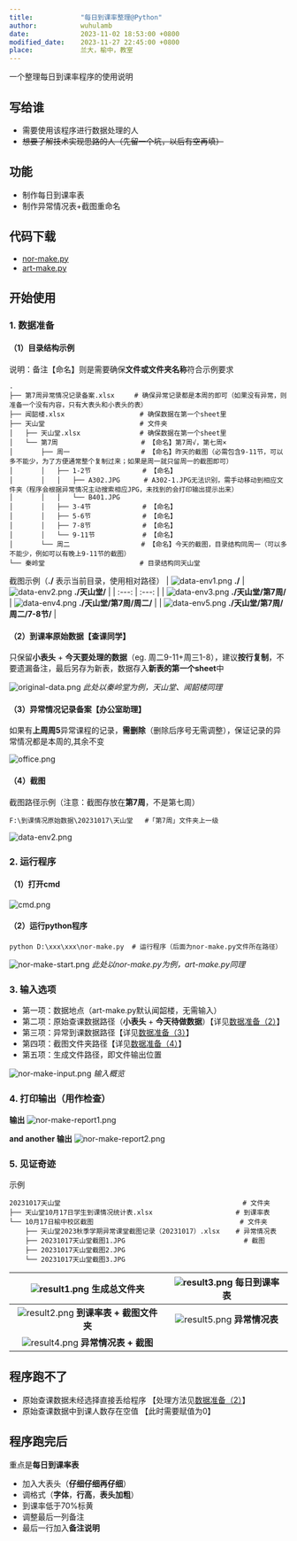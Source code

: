 ```yaml
---
title:            "每日到课率整理@Python"
author:           wuhulamb
date:             2023-11-02 18:53:00 +0800
modified_date:    2023-11-27 22:45:00 +0800
place:            兰大，榆中，教室
---
```

一个整理每日到课率程序的使用说明
<!--more-->

## 写给谁

- 需要使用该程序进行数据处理的人
- ~~想要了解技术实现思路的人（先留一个坑，以后有空再填）~~

## 功能

- 制作每日到课率表
- 制作异常情况表+截图重命名

## 代码下载
- [nor-make.py](/media/download/nor-make.py)
- [art-make.py](/media/download/art-make.py)

## 开始使用

### 1. 数据准备
#### （1）目录结构示例
说明：备注【命名】则是需要确保**文件或文件夹名称**符合示例要求

    .
    ├── 第7周异常情况记录备案.xlsx     # 确保异常记录都是本周的即可（如果没有异常，则准备一个没有内容，只有大表头和小表头的表）
    ├── 闻韶楼.xlsx                   # 确保数据在第一个sheet里
    ├── 天山堂                        # 文件夹
    │   ├── 天山堂.xlsx               # 确保数据在第一个sheet里
    │   └── 第7周                     # 【命名】第7周√，第七周×
    │       ├── 周一                  # 【命名】昨天的截图（必需包含9-11节，可以多不能少，为了方便通常整个复制过来；如果是周一就只留周一的截图即可）
    │       │   ├── 1-2节             # 【命名】
    │       │   │   ├── A302.JPG      # A302-1.JPG无法识别，需手动移动到相应文件夹（程序会根据异常情况主动搜索相应JPG，未找到的会打印输出提示出来）
    │       │   │   └── B401.JPG
    │       │   ├── 3-4节             # 【命名】
    │       │   ├── 5-6节             # 【命名】
    │       │   ├── 7-8节             # 【命名】
    │       │   └── 9-11节            # 【命名】
    │       └── 周二                  # 【命名】今天的截图，目录结构同周一（可以多不能少，例如可以有晚上9-11节的截图）
    └── 秦岭堂                        # 目录结构同天山堂

截图示例（**./** 表示当前目录，使用相对路径）
| ![data-env1.png](/media/image/2023/11/data-env1.png "environment") **./** | ![data-env2.png](/media/image/2023/11/data-env2.png "environment") **./天山堂/** |
| :---: | :---: |
| ![data-env3.png](/media/image/2023/11/data-env3.png "environment") **./天山堂/第7周/** | ![data-env4.png](/media/image/2023/11/data-env4.png "environment") **./天山堂/第7周/周二/** |
| ![data-env5.png](/media/image/2023/11/data-env5.png "environment") **./天山堂/第7周/周二/7-8节/** |

#### （2）到课率原始数据【查课同学】
只保留**小表头** + **今天要处理的数据**（eg. 周二9-11+周三1-8），建议**按行复制**，不要遗漏备注，最后另存为新表，数据存入**新表的第一个sheet**中

![original-data.png](/media/image/2023/11/original-data.png)
*此处以秦岭堂为例，天山堂、闻韶楼同理*

#### （3）异常情况记录备案【办公室助理】
如果有**上周周5**异常课程的记录，**需删除**（删除后序号无需调整），保证记录的异常情况都是本周的,其余不变

![office.png](/media/image/2023/11/office.png)

#### （4）截图
截图路径示例（注意：截图存放在**第7周**，不是第七周）

    F:\到课情况原始数据\20231017\天山堂   #「第7周」文件夹上一级

![data-env2.png](/media/image/2023/11/data-env2.png "environment")

### 2. 运行程序

#### （1）打开cmd
![cmd.png](/media/image/2023/11/cmd.png "cmd")

#### （2）运行python程序
    python D:\xxx\xxx\nor-make.py  # 运行程序（后面为nor-make.py文件所在路径）

![nor-make-start.png](/media/image/2023/11/nor-make-start.png "start")
*此处以nor-make.py为例，art-make.py同理*

### 3. 输入选项
- 第一项：数据地点（art-make.py默认闻韶楼，无需输入）
- 第二项：原始查课数据路径（**小表头** + **今天待做数据**）【详见[数据准备（2）](#2到课率原始数据查课同学)】
- 第三项：异常到课数据路径【详见[数据准备（3）](#3异常情况记录备案办公室助理)】
- 第四项：截图文件夹路径【详见[数据准备（4）](#4截图)】
- 第五项：生成文件路径，即文件输出位置

![nor-make-input.png](/media/image/2023/11/nor-make-input.png "input")
*输入概览*

### 4. 打印输出（用作检查）
**输出**
![nor-make-report1.png](/media/image/2023/11/nor-make-report1.png "report")

**and another 输出**
![nor-make-report2.png](/media/image/2023/11/nor-make-report2.png "report")


### 5. 见证奇迹
示例

    20231017天山堂                                              # 文件夹
    ├── 天山堂10月17日学生到课情况统计表.xlsx                     # 到课率表
    └── 10月17日榆中校区截图                                     # 文件夹
        ├── 天山堂2023秋季学期异常课堂截图记录（20231017）.xlsx    # 异常情况表
        ├── 20231017天山堂截图1.JPG                              # 截图
        ├── 20231017天山堂截图2.JPG
        └── 20231017天山堂截图3.JPG  

| ![result1.png](/media/image/2023/11/result1.png "result") **生成总文件夹** | ![result3.png](/media/image/2023/11/result3.png "result") **每日到课率表** |
| :---: | :---: |
| ![result2.png](/media/image/2023/11/result2.png "result") **到课率表 + 截图文件夹** | ![result5.png](/media/image/2023/11/result5.png "result") **异常情况表** |
| ![result4.png](/media/image/2023/11/result4.png "result") **异常情况表 + 截图** | |

## 程序跑不了
- 原始查课数据未经选择直接丢给程序 【处理方法见[数据准备（2）](#2到课率原始数据查课同学)】
- 原始查课数据中到课人数存在空值 【此时需要赋值为0】

## 程序跑完后
重点是**每日到课率表**
- 加入大表头（**仔细仔细再仔细**）
- 调格式（**字体**，**行高**，**表头加粗**）
- 到课率低于70%标黄
- 调整最后一列备注
- 最后一行加入**备注说明**
